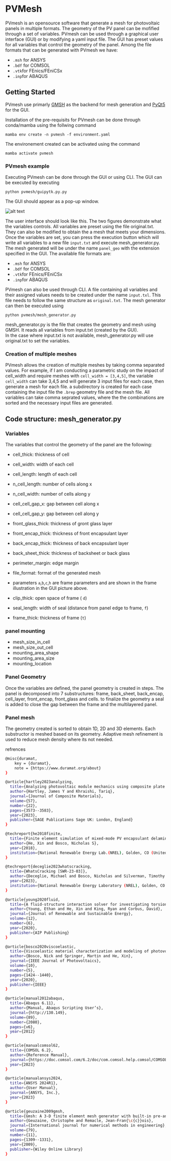 # PVMesh


PVmesh is an opensource software that generate a mesh for photovoltaic panels in multiple formats. 
The geometry of the PV panel can be mofified through a set of variables.
PVmesh can be used through a graphical user interface (GUI) or by modifying a yaml input file.
The GUI has preset values for all variables that control the geometry of the panel. 
Among the file formats that can be generated with PVmesh we have:
- `.msh` for ANSYS 
- `.bdf` for COMSOL 
- `.vtk`for FEnics/FEniCSx 
- `.inp`for ABAQUS 


## Getting Started 

PVmesh use primarly [GMSH](https://gmsh.info) as the backend for mesh generation and  [PyQt5](https://www.riverbankcomputing.com/static/Docs/PyQt5/) for the GUI.

Installation of the pre-requisits for PVmesh can be done through conda/mamba using the follwing command

```
mamba env create -n pvmesh -f environment.yaml
```

The environement created can be activated using the command 

``` 
mamba activate pvmesh
```

### PVmesh example

Executing PVmesh can be done through the GUI or using CLI. 
The GUI can be executed by executing

```
python pvmesh/guipytk.py.py 
```

The GUI should appear as a pop-up window. 

![alt text](figures/gui2.png "")

The user interface should look like this. 
The two figures demonstrate what the variables controls. 
All variables are preset using the file original.txt.
They can also be modified to obtain the a mesh that meets your dimensions. 
Once the variables are set, you can press the execution button which will write all variables to a new file `input.txt` and execute mesh_generator.py.
The mesh generated will be under the name `panel_geo` with the extension specified in the GUI. 
The available file formats are:
 - `.msh` for ANSYS
 - `.bdf` for COMSOL
 - `.vtk`for FEnics/FEniCSx
 - `.inp`for ABAQUS



PVmesh can also be used through CLI. 
A file containing all variables and their assigned values needs to be created under the name `input.txl`.
This file needs to follow the same structure as `original.txt`. 
The mesh generator can then be executed using 

```
python pvmesh/mesh_generator.py
```



mesh_generator.py is the file that creates the geometry and mesh using GMSH. 
It reads all variables from input.txt (created by the GUI).  
In the case where input.txt is not available, mesh_generator.py will use original.txt to set the variables.

### Creation of multiple meshes 

PVmesh allows the creation of multiple meshes by taking comma separated values. 
For example, if I am conducting a parametric study on the impact of cell_width and require meshes with `cell_width = [3,4,5]`, the variable `cell_width` can take 3,4,5 and will generate 3 input files for each case, then generate a mesh for each file. 
a subdirectory is created for each case containing the input file the `.brep` geometry file and the mesh file.
All variables can take comma seprated values, where the the combinations are sorted and the necessary input files are generated.




## Code structure:  mesh_generator.py

### Variables 

The variables that control the geometry of the panel are the following:

- cell_thick: thickness of cell 
  
- cell_width: width of each cell 
- cell_length: length of each cell 
- n_cell_length: number of cells along x       
- n_cell_width: number of cells along y   
- cell_cell_gap_x: gap between cell along x
- cell_cell_gap_y: gap between cell along y

- front_glass_thick: thickness of gront glass layer
- front_encap_thick: thickness of front encapsulant layer
- back_encap_thick: thickness of back encapsulant layer

- back_sheet_thick: thickness of backsheet or back glass
- perimeter_margin: edge margin
- file_format: format of the generated mesh



- parameters `a`,`b`,`c`,`h` are frame parameters and are shown in the frame illustration in the GUI picture above. 

- clip_thick: open space of frame ( `d`) 
- seal_length: width of seal (distance from panel edge to frame, `f`)
- frame_thick:  thickness of frame (`t`)


### panel mounting

- mesh_size_in_cell
- mesh_size_out_cell
- mounting_area_shape
- mounting_area_size
- mounting_location


### Panel Geometry

Once the variables are defined, the panel geometry is created in steps. 
The panel is decomposed into 7 substructures: frame, back_sheet, back_encap, cell_layer, front_encap, front_glass and cells. 
to finalize the geometry a seal is added to close the gap between the frame and the multilayered panel. 

### Panel mesh 

The geometry created is sorted to obtain 1D, 2D and 3D elements. 
Each substructor is meshed based on its geometry.
Adaptive mesh refinement is used to reduce mesh density where its not needed. 









refrences 

```bash
@misc{duramat,
    key = {duramat},
    note = {https://www.duramat.org/about}
}

@article{hartley2023analyzing,
  title={Analyzing photovoltaic module mechanics using composite plate theories and finite element solutions},
  author={Hartley, James Y and Khraishi, Tariq},
  journal={Journal of Composite Materials},
  volume={57},
  number={22},
  pages={3573--3583},
  year={2023},
  publisher={SAGE Publications Sage UK: London, England}
}

@techreport{he2018finite,
  title={Finite element simulation of mixed-mode PV encapsulant delamination based on cohesive zone model},
  author={He, Xin and Bosco, Nicholas S},
  year={2018},
  institution={National Renewable Energy Lab.(NREL), Golden, CO (United States)}
}

@techreport{deceglie2023whatscracking,
  title={WhatsCracking [SWR-23-03]},
  author={Deceglie, Michael and Bosco, Nicholas and Silverman, Timothy and Springer, Martin},
  year={2023},
  institution={National Renewable Energy Laboratory (NREL), Golden, CO (United States)}
}

@article{young2020fluid,
  title={A fluid-structure interaction solver for investigating torsional galloping in solar-tracking photovoltaic panel arrays},
  author={Young, Ethan and He, Xin and King, Ryan and Corbus, David},
  journal={Journal of Renewable and Sustainable Energy},
  volume={12},
  number={6},
  year={2020},
  publisher={AIP Publishing}
}

@article{bosco2020viscoelastic,
  title={Viscoelastic material characterization and modeling of photovoltaic module packaging materials for direct finite-element method input},
  author={Bosco, Nick and Springer, Martin and He, Xin},
  journal={IEEE Journal of Photovoltaics},
  volume={10},
  number={5},
  pages={1424--1440},
  year={2020},
  publisher={IEEE}
}

@article{manual2012abaqus,
  title={Abaqus 6.11},
  author={Manual, Abaqus Scripting User’s},
  journal={http://130.149},
  volume={89},
  number={2080},
  pages={v6},
  year={2012}
}

@article{manualcomsol62,
  title={COMSOL 6.2},
  author={Reference Manual},
  journal={https://doc.comsol.com/6.2/doc/com.comsol.help.comsol/COMSOL_ReferenceManual.pdf},
  year={2023}
}

@article{manualansys2024,
  title={ANSYS 2024R1},
  author={User Manual},
  journal={ANSYS, Inc.},
  year={2023}
}

@article{geuzaine2009gmsh,
  title={Gmsh: A 3-D finite element mesh generator with built-in pre-and post-processing facilities},
  author={Geuzaine, Christophe and Remacle, Jean-Fran{\c{c}}ois},
  journal={International journal for numerical methods in engineering},
  volume={79},
  number={11},
  pages={1309--1331},
  year={2009},
  publisher={Wiley Online Library}
}
```
